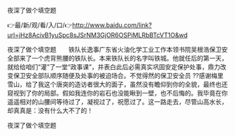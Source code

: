 夜深了做个填空题

👉最/新/观/看/入/口/👉http://www.baidu.com/link?url=jHz8AcivB1yuSpc8sJSrNM3GjOR6OSPiMLRbBTcVT1O&wd

夜深了做个填空题　　铁队长逸事广东省火油化学工业工作本领书院吴根浩保卫安全部来了一个虎背熊腰的铁队长。本来铁队长的名字叫铁城。他就任后的第一天，就给给咱们“灌”了一堂“政事课”，并表白此后必需真实巩固安定保护处事，鼎力改变保卫安全部队顺序随便及处事的被迫场合。不觉得然的保卫安全员
??感谢梅里雪山，给了我这个唐突的造访者很大的面子，虽然没有瞻仰到你的全貌，最终也还窥视到了你的局部。假如我连你的岩石也没能瞅到一壁，也不后悔的。我毕竟在你遥遥相对的山腰间等待过了，凝视过了，祝愿过了。这一路走去，尽管山高水长，却真真是：没有什么大不了的！


夜深了做个填空题
